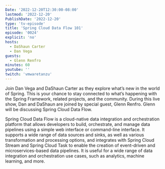```yaml
---
Date: '2022-12-20T12:30:00-08:00'
lastmod: '2022-12-20'
PublishDate: '2022-12-20'
type: 'tv-episode'
title: 'Spring Cloud Data Flow 101'
episode: '0024'
explicit: 'no'
hosts:
  - DaShaun Carter
  - Dan Vega
guests:
  - Glenn Renfro
minutes: 60
youtube: ''
twitch: 'vmwaretanzu'
---
```


Join Dan Vega and DaShaun Carter as they explore what’s new in the world of Spring. This is your chance to stay connected to what’s happening with the Spring Framework, related projects, and the community. During this live show, Dan and DaShaun are joined by special guest, Glenn Renfro.  Glenn will be discussing Spring Cloud Data Flow.

Spring Cloud Data Flow is a cloud-native data integration and orchestration platform that allows developers to build, orchestrate, and manage data pipelines using a simple web interface or command-line interface. It supports a wide range of data sources and sinks, as well as various transformation and processing options, and integrates with Spring Cloud Stream and Spring Cloud Task to enable the creation of event-driven and microservices-based data pipelines. It is useful for a wide range of data integration and orchestration use cases, such as analytics, machine learning, and more.